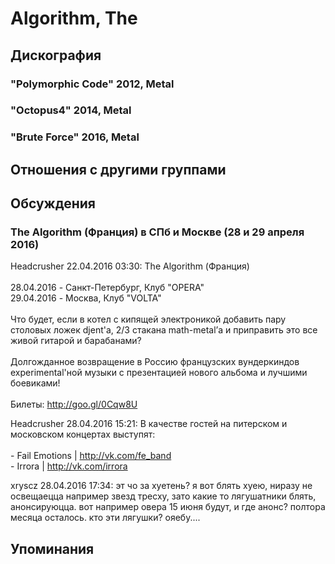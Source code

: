 # Algorithm, The



## Дискография

### "Polymorphic Code" 2012, Metal



### "Octopus4" 2014, Metal



### "Brute Force" 2016, Metal




## Отношения с другими группами


## Обсуждения

### The Algorithm (Франция) в СПб и Москве (28 и 29 апреля 2016)

Headcrusher 22.04.2016 03:30:
The Algorithm (Франция)<BR><BR>28.04.2016 - Санкт-Петербург, Клуб "OPERA"<BR>29.04.2016 - Москва, Клуб "VOLTA"<BR><BR>Что будет, если в котел с кипящей электроникой добавить пару столовых ложек djent'a, 2/3 стакана math-metal’а и приправить это все живой гитарой и барабанами?<BR><BR>Долгожданное возвращение в Россию французских вундеркиндов experimental'ной музыки с презентацией нового альбома и лучшими боевиками!<BR><BR>Билеты: <A HREF="http://goo.gl/0Cqw8U" TARGET="_blank">http://goo.gl/0Cqw8U</A>

Headcrusher 28.04.2016 15:21:
В качестве гостей на питерском и московском концертах выступят:<BR><BR>- Fail Emotions | <A HREF="http://vk.com/fe_band" TARGET="_blank">http://vk.com/fe_band</A><BR>- Irrora | <A HREF="http://vk.com/irrora" TARGET="_blank">http://vk.com/irrora</A> 

xryscz 28.04.2016 17:34:
эт чо за хуетень? я вот блять хуею, ниразу не освещаецца например звезд тресху, зато какие то лягушатники блять, анонсируюцца. вот например овера 15 июня будут, и где анонс? полтора месяца осталось. кто эти лягушки? ояебу....



## Упоминания

